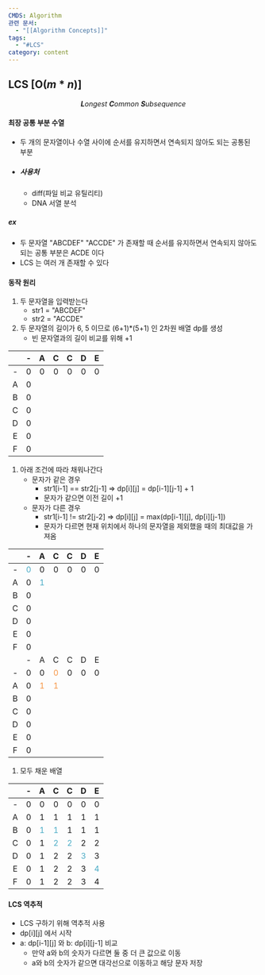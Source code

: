 ```yaml
---
CMDS: Algorithm
관련 문서:
  - "[[Algorithm Concepts]]"
tags:
  - "#LCS"
category: content
---
```

## LCS \[O($m*n$)\]

<center><i><b>L</b>ongest <b>C</b>ommon <b>S</b>ubsequence</i></center>

#### 최장 공통 부분 수열
- 두 개의 문자열이나 수열 사이에 순서를 유지하면서 연속되지 않아도 되는 공통된 부분
- ##### 사용처
	- diff(파일 비교 유틸리티)
	- DNA 서열 분석

##### ex
- 두 문자열 "ABCDEF" "ACCDE" 가 존재할 때 순서를 유지하면서 연속되지 않아도 되는 공통 부분은 ACDE 이다
- LCS 는 여러 개 존재할 수 있다

#### 동작 원리
1. 두 문자열을 입력받는다
	- str1 = "ABCDEF"
	- str2 = "ACCDE"
2. 두 문자열의 길이가 6, 5 이므로 (6+1)\*(5+1) 인 2차원 배열 dp를 생성
	- 빈 문자열과의 길이 비교를 위해 +1

|     |  -  |  A  |  C  |  C  |  D  |  E  |
| :-: | :-: | :-: | :-: | :-: | :-: | :-: |
|  -  |  0  |  0  |  0  |  0  |  0  |  0  |
|  A  |  0  |     |     |     |     |     |
|  B  |  0  |     |     |     |     |     |
|  C  |  0  |     |     |     |     |     |
|  D  |  0  |     |     |     |     |     |
|  E  |  0  |     |     |     |     |     |
|  F  |  0  |     |     |     |     |     |
1. 아래 조건에 따라 채워나간다
	- 문자가 같은 경우
		- str1\[i-1\] == str2\[j-1\] => dp\[i\]\[j\] = dp\[i-1\]\[j-1\] + 1
		- 문자가 같으면 이전 길이 +1
	- 문자가 다른 경우
		- str1\[i-1\] != str2\[j-2\] => dp\[i\]\[j\] = max(dp\[i-1\]\[j\], dp\[i\]\[j-1\])
		- 문자가 다르면 현재 위치에서 하나의 문자열을 제외했을 때의 최대값을 가져옴

|     |               -                |               A                |               C                |  C  |  D  |  E  |
| :-: | :----------------------------: | :----------------------------: | :----------------------------: | :-: | :-: | :-: |
|  -  | <font color="#4bacc6">0</font> |               0                |               0                |  0  |  0  |  0  |
|  A  |               0                | <font color="#4bacc6">1</font> |                                |     |     |     |
|  B  |               0                |                                |                                |     |     |     |
|  C  |               0                |                                |                                |     |     |     |
|  D  |               0                |                                |                                |     |     |     |
|  E  |               0                |                                |                                |     |     |     |
|  F  |               0                |                                |                                |     |     |     |
|     |               -                |               A                |               C                |  C  |  D  |  E  |
|  -  |               0                |               0                | <font color="#f79646">0</font> |  0  |  0  |  0  |
|  A  |               0                | <font color="#f79646">1</font> | <font color="#f79646">1</font> |     |     |     |
|  B  |               0                |                                |                                |     |     |     |
|  C  |               0                |                                |                                |     |     |     |
|  D  |               0                |                                |                                |     |     |     |
|  E  |               0                |                                |                                |     |     |     |
|  F  |               0                |                                |                                |     |     |     |
1. 모두 채운 배열

|     |  -  |               A                |               C                |               C                |               D                |               E                |
| :-: | :-: | :----------------------------: | :----------------------------: | :----------------------------: | :----------------------------: | :----------------------------: |
|  -  |  0  |               0                |               0                |               0                |               0                |               0                |
|  A  |  0  |               1                |               1                |               1                |               1                |               1                |
|  B  |  0  | <font color="#4bacc6">1</font> | <font color="#4bacc6">1</font> |               1                |               1                |               1                |
|  C  |  0  |               1                | <font color="#4bacc6">2</font> | <font color="#4bacc6">2</font> |               2                |               2                |
|  D  |  0  |               1                |               2                |               2                | <font color="#4bacc6">3</font> |               3                |
|  E  |  0  |               1                |               2                |               2                |               3                | <font color="#4bacc6">4</font> |
|  F  |  0  |               1                |               2                |               2                |               3                |               4                |
#### LCS 역추적
- LCS 구하기 위해 역추적 사용
- dp\[i\]\[j\] 에서 시작
- a: dp\[i-1\]\[j\] 와 b: dp\[i\]\[j-1\] 비교
	- 만약 a와 b의 숫자가 다르면 둘 중 더 큰 값으로 이동
	- a와 b의 숫자가 같으면 대각선으로 이동하고 해당 문자 저장